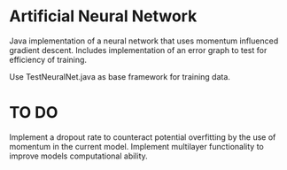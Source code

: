 # Artificial Neural Network
Java implementation of a neural network that uses momentum influenced gradient descent. 
Includes implementation of an error graph to test for efficiency of training.

Use TestNeuralNet.java as base framework for training data.


# TO DO
Implement a dropout rate to counteract potential overfitting by the use of momentum in the current model. 
Implement multilayer functionality to improve models computational ability.
